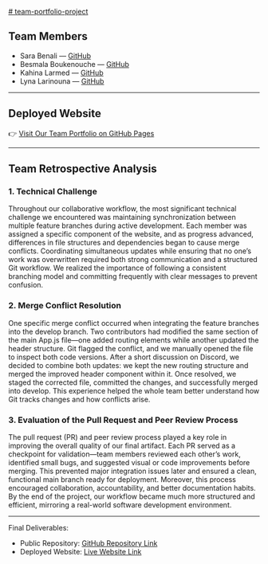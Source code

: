 [# team-portfolio-project](https://sarabenali11.github.io/team-portfolio-project)

## Team Members
- Sara Benali — [GitHub](https://github.com/SaraBenali11)  
- Besmala Boukenouche — [GitHub](https://github.com/Besmala-BOUKENOUCHE)  
- Kahina Larmed — [GitHub](https://github.com/LarmedKahina)  
- Lyna Larinouna — [GitHub](https://github.com/LarinounaLyna)  

---

## Deployed Website
👉 [Visit Our Team Portfolio on GitHub Pages](https://sarabenali11.github.io/team-portfolio-project/)

---

## Team Retrospective Analysis

### 1. Technical Challenge
Throughout our collaborative workflow, the most significant technical challenge we encountered was maintaining synchronization between multiple feature branches during active development. Each member was assigned a specific component of the website, and as progress advanced, differences in file structures and dependencies began to cause merge conflicts. Coordinating simultaneous updates while ensuring that no one’s work was overwritten required both strong communication and a structured Git workflow. We realized the importance of following a consistent branching model and committing frequently with clear messages to prevent confusion.

### 2. Merge Conflict Resolution
One specific merge conflict occurred when integrating the feature branches into the develop branch. Two contributors had modified the same section of the main App.js file—one added routing elements while another updated the header structure. Git flagged the conflict, and we manually opened the file to inspect both code versions. After a short discussion on Discord, we decided to combine both updates: we kept the new routing structure and merged the improved header component within it. Once resolved, we staged the corrected file, committed the changes, and successfully merged into develop. This experience helped the whole team better understand how Git tracks changes and how conflicts arise.

### 3. Evaluation of the Pull Request and Peer Review Process
The pull request (PR) and peer review process played a key role in improving the overall quality of our final artifact. Each PR served as a checkpoint for validation—team members reviewed each other’s work, identified small bugs, and suggested visual or code improvements before merging. This prevented major integration issues later and ensured a clean, functional main branch ready for deployment. Moreover, this process encouraged collaboration, accountability, and better documentation habits. By the end of the project, our workflow became much more structured and efficient, mirroring a real-world software development environment.

---

 Final Deliverables:  
- Public Repository: [GitHub Repository Link](https://github.com/SaraBenali11/team-portfolio-project.git)  
- Deployed Website: [Live Website Link](https://sarabenali11.github.io/team-portfolio-project/)
